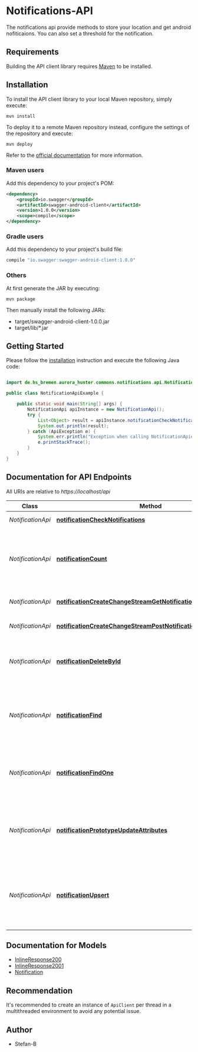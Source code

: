 # Notifications-API

The notifications api provide methods to store your location and get android nofiticaions. You can also set a threshold for the notification. 

## Requirements

Building the API client library requires [Maven](https://maven.apache.org/) to be installed.

## Installation

To install the API client library to your local Maven repository, simply execute:

```shell
mvn install
```

To deploy it to a remote Maven repository instead, configure the settings of the repository and execute:

```shell
mvn deploy
```

Refer to the [official documentation](https://maven.apache.org/plugins/maven-deploy-plugin/usage.html) for more information.

### Maven users

Add this dependency to your project's POM:

```xml
<dependency>
    <groupId>io.swagger</groupId>
    <artifactId>swagger-android-client</artifactId>
    <version>1.0.0</version>
    <scope>compile</scope>
</dependency>
```

### Gradle users

Add this dependency to your project's build file:

```groovy
compile "io.swagger:swagger-android-client:1.0.0"
```

### Others

At first generate the JAR by executing:

    mvn package

Then manually install the following JARs:

* target/swagger-android-client-1.0.0.jar
* target/lib/*.jar

## Getting Started

Please follow the [installation](#installation) instruction and execute the following Java code:

```java

import de.hs_bremen.aurora_hunter.commons.notifications.api.NotificationApi;

public class NotificationApiExample {

    public static void main(String[] args) {
        NotificationApi apiInstance = new NotificationApi();
        try {
            List<Object> result = apiInstance.notificationCheckNotifications();
            System.out.println(result);
        } catch (ApiException e) {
            System.err.println("Exception when calling NotificationApi#notificationCheckNotifications");
            e.printStackTrace();
        }
    }
}

```

## Documentation for API Endpoints

All URIs are relative to *https://localhost/api*

Class | Method | HTTP request | Description
------------ | ------------- | ------------- | -------------
*NotificationApi* | [**notificationCheckNotifications**](docs/NotificationApi.md#notificationCheckNotifications) | **GET** /Notifications/checkNotifications | 
*NotificationApi* | [**notificationCount**](docs/NotificationApi.md#notificationCount) | **GET** /Notifications/count | Count instances of the model matched by where from the data source.
*NotificationApi* | [**notificationCreateChangeStreamGetNotificationsChangeStream**](docs/NotificationApi.md#notificationCreateChangeStreamGetNotificationsChangeStream) | **GET** /Notifications/change-stream | Create a change stream.
*NotificationApi* | [**notificationCreateChangeStreamPostNotificationsChangeStream**](docs/NotificationApi.md#notificationCreateChangeStreamPostNotificationsChangeStream) | **POST** /Notifications/change-stream | Create a change stream.
*NotificationApi* | [**notificationDeleteById**](docs/NotificationApi.md#notificationDeleteById) | **DELETE** /Notifications/{id} | Delete a model instance by id from the data source.
*NotificationApi* | [**notificationFind**](docs/NotificationApi.md#notificationFind) | **GET** /Notifications | Find all instances of the model matched by filter from the data source.
*NotificationApi* | [**notificationFindOne**](docs/NotificationApi.md#notificationFindOne) | **GET** /Notifications/findOne | Find first instance of the model matched by filter from the data source.
*NotificationApi* | [**notificationPrototypeUpdateAttributes**](docs/NotificationApi.md#notificationPrototypeUpdateAttributes) | **PUT** /Notifications/{id} | Update attributes for a model instance and persist it into the data source.
*NotificationApi* | [**notificationUpsert**](docs/NotificationApi.md#notificationUpsert) | **PUT** /Notifications | Update an existing model instance or insert a new one into the data source.


## Documentation for Models

 - [InlineResponse200](docs/InlineResponse200.md)
 - [InlineResponse2001](docs/InlineResponse2001.md)
 - [Notification](docs/Notification.md)


## Recommendation

It's recommended to create an instance of `ApiClient` per thread in a multithreaded environment to avoid any potential issue.

## Author

* Stefan-B


